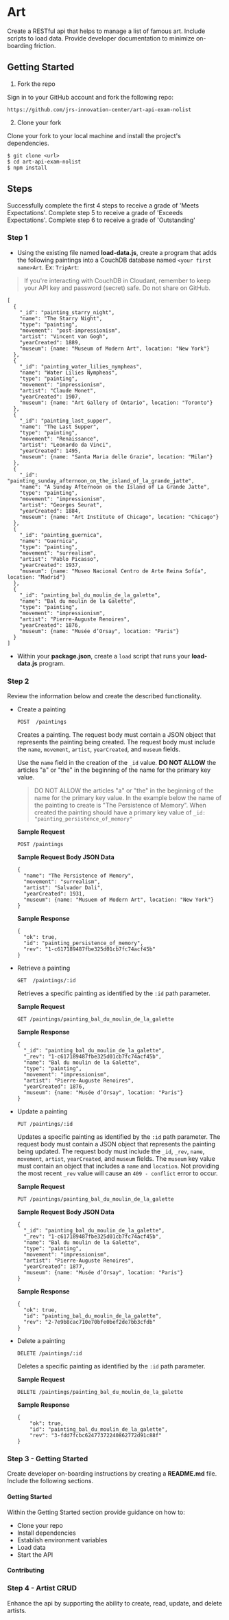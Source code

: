# Art

Create a RESTful api that helps to manage a list of famous art.  Include scripts to load data.  Provide developer documentation to minimize on-boarding friction.  

## Getting Started

1. Fork the repo

  Sign in to your GitHub account and fork the following repo:

  ```
  https://github.com/jrs-innovation-center/art-api-exam-nolist
  ```

2. Clone your fork

  Clone your fork to your local machine and install the project's dependencies.

  ```
  $ git clone <url>
  $ cd art-api-exam-nolist
  $ npm install
  ```

## Steps

Successfully complete the first 4 steps to receive a grade of 'Meets Expectations'. Complete step 5 to receive a grade of 'Exceeds Expectations'.  Complete step 6 to receive a grade of 'Outstanding'

### Step 1

- Using the existing file named **load-data.js**, create a program that adds the following paintings into a CouchDB database named `<your first name>Art`.  Ex:  `TripArt`:

> If you're interacting with CouchDB in Cloudant, remember to keep your API key and password (secret) safe. Do not share on GitHub.  

  ```
  [
    {
      "_id": "painting_starry_night",
      "name": "The Starry Night",
      "type": "painting",
      "movement": "post-impressionism",
      "artist": "Vincent van Gogh",
      "yearCreated": 1889,
      "museum": {name: "Museum of Modern Art", location: "New York"}
    },
    {
      "_id": "painting_water_lilies_nympheas",
      "name": "Water Lilies Nympheas",
      "type": "painting",
      "movement": "impressionism",
      "artist": "Claude Monet",
      "yearCreated": 1907,
      "museum": {name: "Art Gallery of Ontario", location: "Toronto"}
    },
    {
      "_id": "painting_last_supper",
      "name": "The Last Supper",
      "type": "painting",
      "movement": "Renaissance",
      "artist": "Leonardo da Vinci",
      "yearCreated": 1495,
      "museum": {name: "Santa Maria delle Grazie", location: "Milan"}
    },
    {
      "_id": "painting_sunday_afternoon_on_the_island_of_la_grande_jatte",
      "name": "A Sunday Afternoon on the Island of La Grande Jatte",
      "type": "painting",
      "movement": "impressionism",
      "artist": "Georges Seurat",
      "yearCreated": 1884,
      "museum": {name: "Art Institute of Chicago", location: "Chicago"}
    },
    {
      "_id": "painting_guernica",
      "name": "Guernica",
      "type": "painting",
      "movement": "surrealism",
      "artist": "Pablo Picasso",
      "yearCreated": 1937,
      "museum": {name: "Museo Nacional Centro de Arte Reina Sofía", location: "Madrid"}
    },
    {
      "_id": "painting_bal_du_moulin_de_la_galette",
      "name": "Bal du moulin de la Galette",
      "type": "painting",
      "movement": "impressionism",
      "artist": "Pierre-Auguste Renoires",
      "yearCreated": 1876,
      "museum": {name: "Musée d’Orsay", location: "Paris"}
    }
  ]
  ```

- Within your **package.json**, create a `load` script that runs your **load-data.js** program.

### Step 2

Review the information below and create the described functionality.

- Create a painting

  `POST  /paintings`  

  Creates a painting.  The request body must contain a JSON object that represents the painting being created.  The request body must include the `name`, `movement`, `artist`, `yearCreated`, and `museum` fields.  

  Use the `name` field in the creation of the `_id` value.  **DO NOT ALLOW** the articles "a" or "the" in the beginning of the name for the primary key value.

  > DO NOT ALLOW the articles "a" or "the" in the beginning of the name for the primary key value.  In the example below the name of the painting to create is "The Persistence of Memory".  When created the painting should have a primary key value of `_id: "painting_persistence_of_memory"`

  **Sample Request**

  ```
  POST /paintings
  ```

  **Sample Request Body JSON Data**

  ```
  {
    "name": "The Persistence of Memory",
    "movement": "surrealism",
    "artist": "Salvador Dali",
    "yearCreated": 1931,
    "museum": {name: "Musuem of Modern Art", location: "New York"}
  }
  ```

  **Sample Response**

  ```
  {
    "ok": true,
    "id": "painting_persistence_of_memory",
    "rev": "1-c617189487fbe325d01cb7fc74acf45b"
  }
  ```

- Retrieve a painting

  `GET  /paintings/:id`  

  Retrieves a specific painting as identified by the `:id` path parameter.

  **Sample Request**

  ```
  GET /paintings/painting_bal_du_moulin_de_la_galette
  ```

  **Sample Response**

  ```
  {
    "_id": "painting_bal_du_moulin_de_la_galette",
    "_rev": "1-c617189487fbe325d01cb7fc74acf45b",
    "name": "Bal du moulin de la Galette",
    "type": "painting",
    "movement": "impressionism",
    "artist": "Pierre-Auguste Renoires",
    "yearCreated": 1876,
    "museum": {name: "Musée d’Orsay", location: "Paris"}
  }
  ```

- Update a painting

  `PUT /paintings/:id`  

  Updates a specific painting as identified by the `:id` path parameter.  The request body must contain a JSON object that represents the painting being updated.  The request body must include the `_id`, `_rev`, `name`, `movement`, `artist`, `yearCreated`, and `museum` fields.  The `museum` key value must contain an object that includes a `name` and `location`.  Not providing the most recent `_rev` value will cause an `409 - conflict` error to occur.

  **Sample Request**

  ```
  PUT /paintings/painting_bal_du_moulin_de_la_galette
  ```

  **Sample Request Body JSON Data**

  ```
  {
    "_id": "painting_bal_du_moulin_de_la_galette",
    "_rev": "1-c617189487fbe325d01cb7fc74acf45b",
    "name": "Bal du moulin de la Galette",
    "type": "painting",
    "movement": "impressionism",
    "artist": "Pierre-Auguste Renoires",
    "yearCreated": 1877,
    "museum": {name: "Musée d’Orsay", location: "Paris"}
  }
  ```

  **Sample Response**

  ```
  {
    "ok": true,
    "id": "painting_bal_du_moulin_de_la_galette",
    "rev": "2-7e9b8cac710e70bfe0bef2de7bb3cfdb"
  }
  ```

- Delete a painting

  `DELETE /paintings/:id`  

  Deletes a specific painting as identified by the `:id` path parameter.

  **Sample Request**

  ```
  DELETE /paintings/painting_bal_du_moulin_de_la_galette
  ```

  **Sample Response**

  ```
  {
      "ok": true,
      "id": "painting_bal_du_moulin_de_la_galette",
      "rev": "3-fdd7fcbc62477372240862772d91c88f"
  }
  ```

### Step 3 - Getting Started

Create developer on-boarding instructions by creating a **README.md** file.  Include the following sections.

#### Getting Started

Within the Getting Started section provide guidance on how to:

  - Clone your repo
  - Install dependencies
  - Establish environment variables
  - Load data
  - Start the API

#### Contributing

### Step 4 - Artist CRUD

Enhance the api by supporting the ability to create, read, update, and delete artists.  
